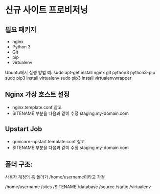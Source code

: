 신규 사이트 프로비저닝
====================

## 필요 패키지

* nginx
* Python 3
* Git
* pip
* virtualenv

Ubuntu에서 실행 방법 예:
    sudo apt-get install nginx git python3 python3-pip
    sudo pip3 install virtualenv
    sudo pip3 install virtualenvwrapper
    
## Nginx 가상 호스트 설정

* nginx.template.conf 참고
* SITENAME 부분을 다음과 같이 수정 staging.my-domain.com

## Upstart Job

* gunicorn-upstart.template.conf 참고
* SITENAME 부분을 다음과 같이 수정 staging.my-domain.com

## 폴더 구조:
사용자 계정의 홈 폴더가 /home/username이라고 가정

/home/username
             /sites
                   /SITENAME
                            /database
                            /source
                            /static
                            /virtualenv